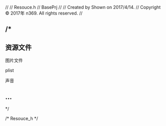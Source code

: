 //
//  Resouce.h
//  BasePrj
//
//  Created by Shown on 2017/4/14.
//  Copyright © 2017年 n369. All rights reserved.
//

/*
 ------------
 资源文件
 ------------
 
 图片文件
 
 plist
 
 声音
 
 ...
 ------------
 */


/* Resouce_h */
